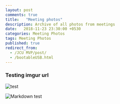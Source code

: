 ```yaml
---
layout: post
comments: true
title:   "Meeting photos"
description: Archive of all photos from meetings
date:   2018-11-23 23:30:00 +0530
categories: Meeting Photos
tags: Meeting Photos
published: true
redirect_from:
  - /JCU MVP/post/
  - /bootableUSB.html
---
```

### Testing imgur url


![test](https://ibb.co/bdHMwz2)

<img src="https://imgur.com/a/UXOX1UL"
     alt="Markdown test"
     style="float: left; margin-right: 10px;" />
